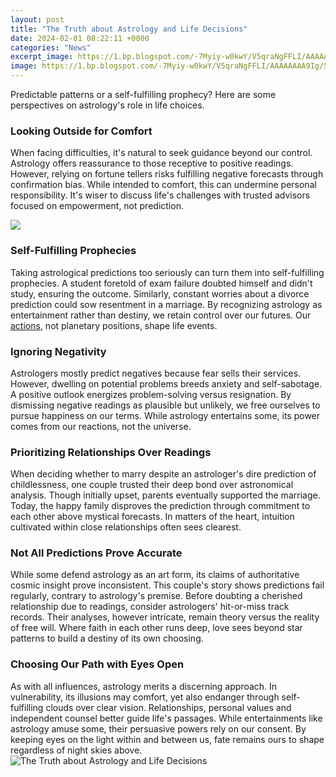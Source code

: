 ```yaml
---
layout: post
title: "The Truth about Astrology and Life Decisions"
date: 2024-02-01 08:22:11 +0000
categories: "News"
excerpt_image: https://1.bp.blogspot.com/-7Myiy-w0kwY/V5qraNgFFLI/AAAAAAAA9Ig/SDWjnhN25cAf6_A6r9JIGQ4MP4vmsilpwCLcB/s1600/THE%2BTRUTH%2BABOUT%2BASTROLOGY.jpg
image: https://1.bp.blogspot.com/-7Myiy-w0kwY/V5qraNgFFLI/AAAAAAAA9Ig/SDWjnhN25cAf6_A6r9JIGQ4MP4vmsilpwCLcB/s1600/THE%2BTRUTH%2BABOUT%2BASTROLOGY.jpg
---
```


Predictable patterns or a self-fulfilling prophecy? Here are some perspectives on astrology's role in life choices.
### Looking Outside for Comfort 
When facing difficulties, it's natural to seek guidance beyond our control. Astrology offers reassurance to those receptive to positive readings. However, relying on fortune tellers risks fulfilling negative forecasts through confirmation bias. While intended to comfort, this can undermine personal responsibility. It's wiser to discuss life's challenges with trusted advisors focused on empowerment, not prediction.

![](https://i.ytimg.com/vi/j6ecsoCvvTs/maxresdefault.jpg)
### Self-Fulfilling Prophecies 
Taking astrological predictions too seriously can turn them into self-fulfilling prophecies. A student foretold of exam failure doubted himself and didn't study, ensuring the outcome. Similarly, constant worries about a divorce prediction could sow resentment in a marriage. By recognizing astrology as entertainment rather than destiny, we retain control over our futures. Our [actions](https://store.fi.io.vn/womens-pitbull-mom-funny-valentines-day-dog-lovers-bully-pitty-1-3), not planetary positions, shape life events.
### Ignoring Negativity 
Astrologers mostly predict negatives because fear sells their services. However, dwelling on potential problems breeds anxiety and self-sabotage. A positive outlook energizes problem-solving versus resignation. By dismissing negative readings as plausible but unlikely, we free ourselves to pursue happiness on our terms. While astrology entertains some, its power comes from our reactions, not the universe.
### Prioritizing Relationships Over Readings  
When deciding whether to marry despite an astrologer's dire prediction of childlessness, one couple trusted their deep bond over astronomical analysis. Though initially upset, parents eventually supported the marriage. Today, the happy family disproves the prediction through commitment to each other above mystical forecasts. In matters of the heart, intuition cultivated within close relationships often sees clearest.
### Not All Predictions Prove Accurate
While some defend astrology as an art form, its claims of authoritative cosmic insight prove inconsistent. This couple's story shows predictions fail regularly, contrary to astrology's premise. Before doubting a cherished relationship due to readings, consider astrologers' hit-or-miss track records. Their analyses, however intricate, remain theory versus the reality of free will. Where faith in each other runs deep, love sees beyond star patterns to build a destiny of its own choosing.
### Choosing Our Path with Eyes Open 
As with all influences, astrology merits a discerning approach. In vulnerability, its illusions may comfort, yet also endanger through self-fulfilling clouds over clear vision. Relationships, personal values and independent counsel better guide life's passages. While entertainments like astrology amuse some, their persuasive powers rely on our consent. By keeping eyes on the light within and between us, fate remains ours to shape regardless of night skies above.
![The Truth about Astrology and Life Decisions](https://1.bp.blogspot.com/-7Myiy-w0kwY/V5qraNgFFLI/AAAAAAAA9Ig/SDWjnhN25cAf6_A6r9JIGQ4MP4vmsilpwCLcB/s1600/THE%2BTRUTH%2BABOUT%2BASTROLOGY.jpg)